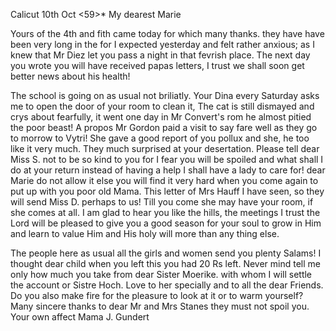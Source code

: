  Calicut 10th Oct <59>*
My dearest Marie

Yours of the 4th and fith came today for which many thanks. they have have been very long in the for I expected yesterday and felt rather anxious; as I knew that Mr Diez let you pass a night in that fevrish place. The next day you wrote you will have received papas letters, I trust we shall soon get better news about his health!

The school is going on as usual not briliatly. Your Dina every Saturday asks me to open the door of your room to clean it, The cat is still dismayed and crys about fearfully, it went one day in Mr Convert's rom he almost pitied the poor beast! A propos Mr Gordon paid a visit to say fare well as they go to morrow to Vytri! She gave a good report of you pollux and she, he too like it very much. They much surprised at your desertation. 
Please tell dear Miss S. not to be so kind to you for I fear you will be spoiled and what shall I do at your return instead of having a help I shall have a lady to care for! dear Marie do not allow it else you will find it very hard when you come again to put up with you poor old Mama. This letter of Mrs Hauff I have seen, so they will send Miss D. perhaps to us! Till you come she may have your room, if she comes at all. I am glad to hear you like the hills, the meetings I trust the Lord will be pleased to give you a good season for your soul to grow in Him and learn to value Him and His holy will more than any thing else.

The people here as usual all the girls and women send you plenty Salams! I thought dear child when you left this you had 20 Rs left. Never mind tell me only how much you take from dear Sister Moerike. with whom I will settle the account or Sistre Hoch. Love to her specially and to all the dear Friends. Do you also make fire for the pleasure to look at it or to warm yourself? Many sincere thanks to dear Mr and Mrs Stanes they must not spoil you.
 Your own affect
 Mama J. Gundert
